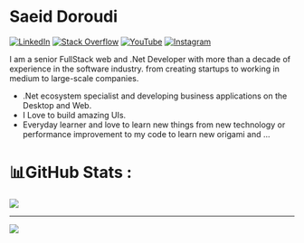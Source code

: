 # Saeid Doroudi

 [![LinkedIn](https://img.shields.io/badge/LinkedIn-%230077B5.svg?logo=linkedin&logoColor=white)](https://linkedin.com/in/doroudi.saeid) [![Stack Overflow](https://img.shields.io/badge/-Stackoverflow-FE7A16?logo=stack-overflow&logoColor=white)](https://stackoverflow.com/users/5292901) [![YouTube](https://img.shields.io/badge/YouTube-%23FF0000.svg?logo=YouTube&logoColor=white)](https://youtube.com/c/yummycode) [![Instagram](https://img.shields.io/badge/Instagram-%23E4405F.svg?logo=Instagram&logoColor=white)](https://instagram.com/doroudi)

I am a senior FullStack web and .Net Developer with more than a decade of experience in the software industry. from creating startups to working in medium to large-scale companies.
- .Net ecosystem specialist and developing business applications on the Desktop and Web.
- I Love to build amazing UIs.
- Everyday learner and love to learn new things from new technology or performance improvement to my code to learn new origami and ...







# 📊GitHub Stats :

![](https://github-readme-stats.vercel.app/api/top-langs/?username=doroudi&theme=dracula&hide_border=true&include_all_commits=true&count_private=true&layout=compact)

---
[![](https://visitcount.itsvg.in/api?id=doroudi&icon=0&color=12)](https://visitcount.itsvg.in)


